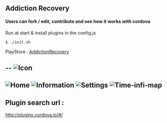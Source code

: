 ## Addiction Recovery
#### Users can fork / edit, contribute and see how it works with cordova

Run at start & install plugins in the config.js
```bash
$ ./init.sh
```

PlayStore : [AddictionRecovery](https://play.google.com/store/apps/details?id=uk.co.sites_ignite.AddictionRecovery)

--
![Icon](https://raw.github.com/trojanspike/AA-finder/photos/AAicon.png)
---
![Home](https://raw.github.com/trojanspike/AA-finder/photos/screen-shots/home.png)
![Information](https://raw.github.com/trojanspike/AA-finder/photos/screen-shots/information.png)
![Settings](https://raw.github.com/trojanspike/AA-finder/photos/screen-shots/settings.png)
![Time-infi-map](https://raw.github.com/trojanspike/AA-finder/photos/screen-shots/times-info-map.png)
---

Plugin search url :
--------------------
http://plugins.cordova.io/#/
